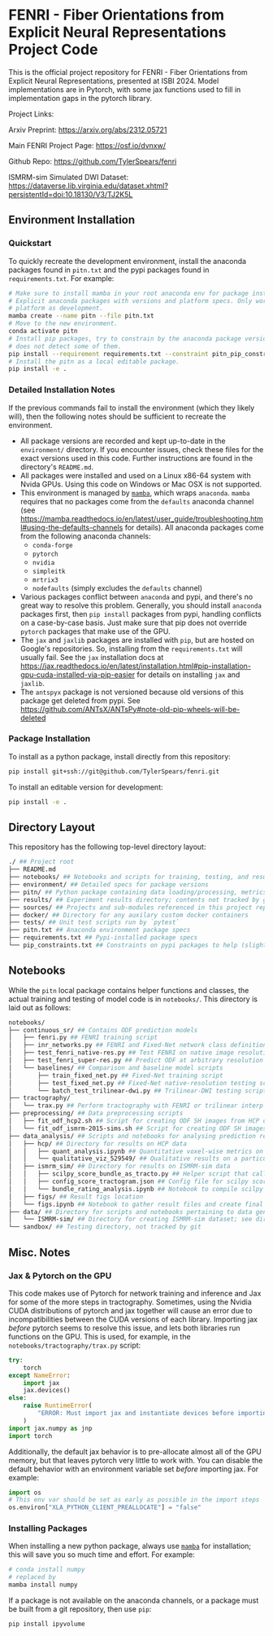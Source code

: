 # FENRI - Fiber Orientations from Explicit Neural Representations Project Code

This is the official project repository for FENRI - Fiber Orientations from Explicit Neural Representations, presented at ISBI 2024. Model implementations are in Pytorch, with some jax functions used to fill in implementation gaps in the pytorch library.

Project Links:

Arxiv Preprint: <https://arxiv.org/abs/2312.05721>

Main FENRI Project Page: <https://osf.io/dvnxw/>

Github Repo: <https://github.com/TylerSpears/fenri>

ISMRM-sim Simulated DWI Dataset: <https://dataverse.lib.virginia.edu/dataset.xhtml?persistentId=doi:10.18130/V3/TJ2K5L>

## Environment Installation

### Quickstart

To quickly recreate the development environment, install the anaconda packages found in
`pitn.txt` and the pypi packages found in `requirements.txt`. For example:

```bash
# Make sure to install mamba in your root anaconda env for package installation.
# Explicit anaconda packages with versions and platform specs. Only works on the same
# platform as development.
mamba create --name pitn --file pitn.txt
# Move to the new environment.
conda activate pitn
# Install pip packages, try to constrain by the anaconda package versions, even if pip
# does not detect some of them.
pip install --requirement requirements.txt --constraint pitn_pip_constraints.txt
# Install the pitn as a local editable package.
pip install -e .
```

### Detailed Installation Notes

If the previous commands fail to install the environment (which they likely will), then
the following notes should be sufficient to recreate the environment.

* All package versions are recorded and kept up-to-date in the `environment/` directory. If you encounter issues, check these files for the exact versions used in this code. Further instructions are found in the directory's `README.md`.
* All packages were installed and used on a Linux x86-64 system with Nvida GPUs. Using this code on Windows or Mac OSX is not supported.
* This environment is managed by [`mamba`](https://github.com/mamba-org/mamba), which wraps `anaconda`. `mamba` requires that no packages come from the `defaults` anaconda channel (see <https://mamba.readthedocs.io/en/latest/user_guide/troubleshooting.html#using-the-defaults-channels> for details). All anaconda packages come from the following anaconda channels:
  * `conda-forge`
  * `pytorch`
  * `nvidia`
  * `simpleitk`
  * `mrtrix3`
  * `nodefaults` (simply excludes the `defaults` channel)
* Various packages conflict between `anaconda` and pypi, and there's no great way to resolve this problem. Generally, you should install `anaconda` packages first, then `pip install` packages from pypi, handling conflicts on a case-by-case basis. Just make sure that pip does not override `pytorch` packages that make use of the GPU.
* The `jax` and `jaxlib` packages are installed with `pip`, but are hosted on Google's repositories. So, installing from the `requirements.txt` will usually fail. See the `jax` installation docs at <https://jax.readthedocs.io/en/latest/installation.html#pip-installation-gpu-cuda-installed-via-pip-easier> for details on installing `jax` and `jaxlib`.
* The `antspyx` package is not versioned because old versions of this package get deleted from pypi. See <https://github.com/ANTsX/ANTsPy#note-old-pip-wheels-will-be-deleted>

### Package Installation

To install as a python package, install directly from this repository:

```bash
pip install git+ssh://git@github.com/TylerSpears/fenri.git
```

To install an editable version for development:

```bash
pip install -e .
```

## Directory Layout

This repository has the following top-level directory layout:

```bash
./ ## Project root
├── README.md
├── notebooks/ ## Notebooks and scripts for training, testing, and results analysis
├── environment/ ## Detailed specs for package versions
├── pitn/ ## Python package containing data loading/processing, metrics, etc.
├── results/ ## Experiment results directory; contents not tracked by git
├── sources/ ## Projects and sub-modules referenced in this project repository
├── docker/ ## Directory for any auxilary custom docker containers
├── tests/ ## Unit test scripts run by `pytest`
├── pitn.txt ## Anaconda environment package specs
├── requirements.txt ## Pypi-installed package specs
└── pip_constraints.txt ## Constraints on pypi packages to help (slightly) differences between conda and pip
```

## Notebooks

While the `pitn` local package contains helper functions and classes, the actual training and testing of model code is in `notebooks/`. This directory is laid out as follows:

```bash
notebooks/
├── continuous_sr/ ## Contains ODF prediction models
│   ├── fenri.py ## FENRI training script
│   ├── inr_networks.py ## FENRI and Fixed-Net network class definitions
│   ├── test_fenri_native-res.py ## Test FENRI on native image resolution
│   ├── test_fenri_super-res.py ## Predict ODF at arbitrary resolution with FENRI
│   └── baselines/ ## Comparison and baseline model scripts
│       ├── train_fixed_net.py ## Fixed-Net training script
│       ├── test_fixed_net.py ## Fixed-Net native-resolution testing script
│       └── batch_test_trilinear-dwi.py ## Trilinear-DWI testing script
├── tractography/
│   └── trax.py ## Perform tractography with FENRI or trilinear interp on GPU or CPU
├── preprocessing/ ## Data preprocessing scripts
│   ├── fit_odf_hcp2.sh ## Script for creating ODF SH images from HCP data
│   └── fit_odf_ismrm-2015-sims.sh ## Script for creating ODF SH images from ISMRM-sim data
├── data_analysis/ ## Scripts and notebooks for analysing prediction results
│   ├── hcp/ ## Directory for results on HCP data
│   │   ├── quant_analysis.ipynb ## Quantitative voxel-wise metrics on HCP ODF predictions
│   │   └── qualitative_viz_529549/ ## Qualitative results on a particular HCP subject
│   ├── ismrm_sim/ ## Directory for results on ISMRM-sim data
│   │   ├── scilpy_score_bundle_as_tracto.py ## Helper script that calls scilpy bundle rating script
│   │   ├── config_score_tractogram.json ## Config file for scilpy scoring
│   │   └── bundle_rating_analysis.ipynb ## Notebook to compile scilpy bundle rating scores
│   ├── figs/ ## Result figs location
│   └── figs.ipynb ## Notebook to gather result files and create final figures
├── data/ ## Directory for scripts and notebooks pertaining to data generation
│   └── ISMRM-sim/ ## Directory for creating ISMRM-sim dataset; see directory README.md for more info
└── sandbox/ ## Testing directory, not tracked by git
```

## Misc. Notes

### Jax & Pytorch on the GPU

This code makes use of Pytorch for network training and inference and Jax for some of the more steps in tractography. Sometimes, using the Nvidia CUDA distributions of pytorch and jax together will cause an error due to incompatibilities between the CUDA versions of each library. Importing jax *before* pytorch seems to resolve this issue, and lets both libraries run functions on the GPU. This is used, for example, in the `notebooks/tractography/trax.py` script:

```python
try:
    torch
except NameError:
    import jax
    jax.devices()
else:
    raise RuntimeError(
        "ERROR: Must import jax and instantiate devices before importing pytorch"
    )
import jax.numpy as jnp
import torch
```

Additionally, the default jax behavior is to pre-allocate almost all of the GPU memory, but that leaves pytorch very little to work with. You can disable the default behavior with an environment variable set *before* importing jax. For example:

```python
import os
# This env var should be set as early as possible in the import steps
os.environ["XLA_PYTHON_CLIENT_PREALLOCATE"] = "false"
```

### Installing Packages

When installing a new python package, always use [`mamba`](https://github.com/mamba-org/mamba)
for installation; this will save you so much time and effort. For example:

```bash
# conda install numpy
# replaced by
mamba install numpy
```

If a package is not available on the anaconda channels, or a package must be built from
a git repository, then use `pip`:

```bash
pip install ipyvolume
```
